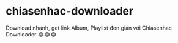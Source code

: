 # chiasenhac-downloader
Download nhanh, get link Album, Playlist đơn giản với Chiasenhac Downloader 😂😂😂
